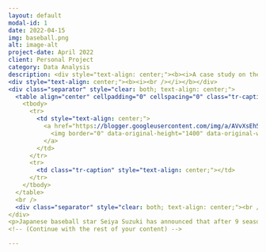 ```yaml
---
layout: default
modal-id: 1
date: 2022-04-15
img: baseball.png
alt: image-alt
project-date: April 2022
client: Personal Project
category: Data Analysis
description: <div style="text-align: center;"><b><i>A case study on the transition from the Japanese baseball league to the Majors, and what we can expect from Seiya Suzuki.&nbsp;</i></b></div>
<div style="text-align: center;"><b><i><br /></i></b></div>
<div class="separator" style="clear: both; text-align: center;">
  <table align="center" cellpadding="0" cellspacing="0" class="tr-caption-container" style="margin-left: auto; margin-right: auto;">
    <tbody>
      <tr>
        <td style="text-align: center;">
          <a href="https://blogger.googleusercontent.com/img/a/AVvXsEh5vc6hjAShdvaEyliknviOvFQ3EDNOfdQTP5I-L20ISC05FspAc9iT3nEVr7FU9UBjyEG43zIFEjv6p-d8OxDtpRD48fh8hfLSUpupH27oZybO0LQB7yf-XY22nBm7DTbLaHtHJfTGBdP68OmsdRXJI71px5anmv1QkPJmnJuxc6C63SF1hiYFLSnr=s1400" style="margin-left: auto; margin-right: auto;">
            <img border="0" data-original-height="1400" data-original-width="1400" height="640" src="https://blogger.googleusercontent.com/img/a/AVvXsEh5vc6hjAShdvaEyliknviOvFQ3EDNOfdQTP5I-L20ISC05FspAc9iT3nEVr7FU9UBjyEG43zIFEjv6p-d8OxDtpRD48fh8hfLSUpupH27oZybO0LQB7yf-XY22nBm7DTbLaHtHJfTGBdP68OmsdRXJI71px5anmv1QkPJmnJuxc6C63SF1hiYFLSnr=w640-h640" width="640" />
          </a>
        </td>
      </tr>
      <tr>
        <td class="tr-caption" style="text-align: center;"></td>
      </tr>
    </tbody>
  </table>
  <br />
  <div class="separator" style="clear: both; text-align: center;"><br /></div>
</div>
<p>Japanese baseball star Seiya Suzuki has announced that after 9 seasons in the NPB, the top flight of baseball in Japan, he will be taking his talents overseas to the Major Leagues. Given his high production levels in Japan, he has garnered the attention of many MLB teams.&nbsp;</p>
<!-- (Continue with the rest of your content) -->

---
```

